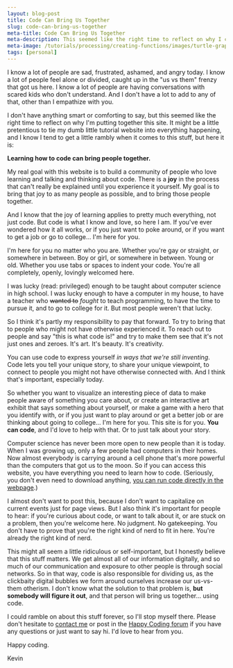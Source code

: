 ```yaml
---
layout: blog-post
title: Code Can Bring Us Together
slug: code-can-bring-us-together
meta-title: Code Can Bring Us Together
meta-description: This seemed like the right time to reflect on why I created this site.
meta-image: /tutorials/processing/creating-functions/images/turtle-graphics-2.png
tags: [personal]
---
```


I know a lot of people are sad, frustrated, ashamed, and angry today. I know a lot of people feel alone or divided, caught up in the "us vs them" frenzy that got us here. I know a lot of people are having conversations with scared kids who don't understand. And I don't have a lot to add to any of that, other than I empathize with you.

I don't have anything smart or comforting to say, but this seemed like the right time to reflect on why I'm putting together this site. It might be a little pretentious to tie my dumb little tutorial website into everything happening, and I know I tend to get a little rambly when it comes to this stuff, but here it is:

**Learning how to code can bring people together.**

My real goal with this website is to build a community of people who love learning and talking and thinking about code. There is a **joy** in the process that can't really be explained until you experience it yourself. My goal is to bring that joy to as many people as possible, and to bring those people together.

And I know that the joy of learning applies to pretty much everything, not just code. But code is what I know and love, so here I am. If you've ever wondered how it all works, or if you just want to poke around, or if you want to get a job or go to college... I'm here for you.

I'm here for you no matter who you are. Whether you're gay or straight, or somewhere in between. Boy or girl, or somewhere in between. Young or old. Whether you use tabs or spaces to indent your code. You're all completely, openly, lovingly welcomed here.

I was lucky (read: privileged) enough to be taught about computer science in high school. I was lucky enough to have a computer in my house, to have a teacher who ~~wanted to~~ *fought* to teach programming, to have the time to pursue it, and to go to college for it. But most people weren't that lucky.

So I think it's partly my responsibility to pay that forward. To try to bring that to people who might not have otherwise experienced it. To reach out to people and say "this is what code is!" and try to make them see that it's not just ones and zeroes. It's art. It's beauty. It's creativity.

You can use code to express yourself *in ways that we're still inventing*. Code lets you tell your unique story, to share your unique viewpoint, to connect to people you might not have otherwise connected with. And I think that's important, especially today.

So whether you want to visualize an interesting piece of data to make people aware of something you care about, or create an interactive art exhibit that says something about yourself, or make a game with a hero that you identify with, or if you just want to play around or get a better job or are thinking about going to college... I'm here for you. This site is for you. **You can code**, and I'd love to help with that. Or to just talk about your story.

Computer science has never been more open to new people than it is today. When I was growing up, only a few people had computers in their homes. Now almost everybody is carrying around a cell phone that's more powerful than the computers that got us to the moon. So if you can access this website, you have everything you need to learn how to code. (Seriously, you don't even need to download anything, [you can run code directly in the webpage](/blog/the-codepen-is-mightier-than-the-sword).)

I almost don't want to post this, because I don't want to capitalize on current events just for page views. But I also think it's important for people to hear: if you're curious about code, or want to talk about it, or are stuck on a problem, then you're welcome here. No judgment. No gatekeeping. You don't have to prove that you're the right kind of nerd to fit in here. You're already the right kind of nerd.

This might all seem a little ridiculous or self-important, but I honestly believe that this stuff matters. We get almost all of our information digitally, and so much of our communication and exposure to other people is through social networks. So in that way, code is also responsible for dividing us, as the clickbaity digital bubbles we form around ourselves increase our us-vs-them otherism. I don't know what the solution to that problem is, **but somebody will figure it out**, and that person will bring us together... using code.

I could ramble on about this stuff forever, so I'll stop myself there. Please don't hesitate to [contact me](/about#contact) or post in the [Happy Coding forum](http://forum.HappyCoding.io) if you have any questions or just want to say hi. I'd love to hear from you.

Happy coding.

Kevin

